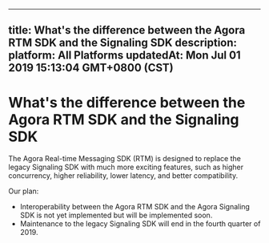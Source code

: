 
---
title: What's the difference between the Agora RTM SDK and the Signaling SDK
description: 
platform: All Platforms
updatedAt: Mon Jul 01 2019 15:13:04 GMT+0800 (CST)
---
# What's the difference between the Agora RTM SDK and the Signaling SDK
The Agora Real-time Messaging SDK (RTM) is designed to replace the legacy Signaling SDK with much more exciting features, such as higher concurrency, higher reliability, lower latency, and better compatibility. 

Our plan: 

- Interoperability between the Agora RTM SDK and the Agora Signaling SDK is not yet implemented but will be implemented soon.
- Maintenance to the legacy Signaling SDK will end in the fourth quarter of 2019.
